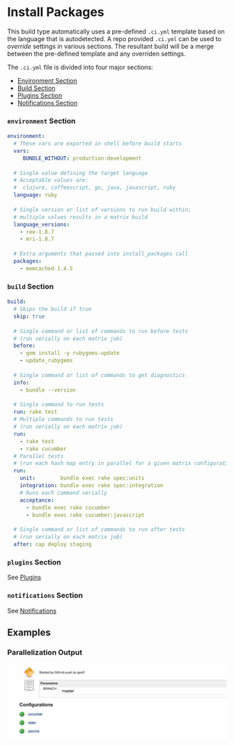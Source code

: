 # Install Packages

This build type automatically uses a pre-defined `.ci.yml` template based on the
language that is autodetected. A repo provided `.ci.yml` can be used
to _override_ settings in various sections. The resultant build will be a
merge between the pre-defined template and any overriden settings.

The `.ci.yml` file is divided into four major sections:
* [Environment Section](#environment-section)
* [Build Section](#build-section)
* [Plugins Section](../Plugins.md)
* [Notifications Section](../Notifications.md)


### `environment` Section
```yaml
environment:
  # These vars are exported in shell before build starts
  vars:
     BUNDLE_WITHOUT: production:development

  # Single value defining the target language
  # Acceptable values are:
  #  clojure, coffeescript, go, java, javascript, ruby
  language: ruby

  # Single version or list of versions to run build within;
  # multiple values results in a matrix build
  language_versions:
    - ree-1.8.7
    - mri-1.8.7

  # Extra arguments that passed into install_packages call
  packages:
    - memcached-1.4.5
```

### `build` Section
```yaml
build:
  # Skips the build if true
  skip: true

  # Single command or list of commands to run before tests
  # (run serially on each matrix job)
  before:
    - gem install -y rubygems-update
    - update_rubygems

  # Single command or list of commands to get diagnostics
  info:
    - bundle --version

  # Single command to run tests
  run: rake test
  # Multiple commands to run tests
  # (run serially on each matrix job)
  run:
    - rake test
    - rake cucumber
  # Parallel tests
  # (run each hash map entry in parallel for a given matrix configuration)
  run:
    unit:        bundle exec rake spec:units
    integration: bundle exec rake spec:integration
    # Runs each command serially
    acceptance:
      - bundle exec rake cucumber
      - bundle exec rake cucumber:javascript

  # Single command or list of commands to run after tests
  # (run serially on each matrix job)
  after: cap deploy staging
```

### `plugins` Section
See [Plugins](../Plugins.md)

### `notifications` Section
See [Notifications](../Notifications.md)


## Examples

### Parallelization Output
![dotci setup](screenshots/script-parallized.png)
